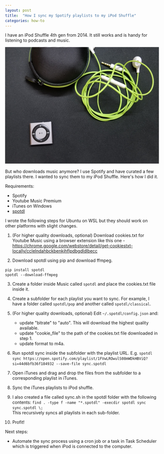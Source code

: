 ```yaml
---
layout: post
title:  "How I sync my Spotify playlists to my iPod Shuffle"
categories: how-to
---
```


I have an iPod Shuffle 4th gen from 2014. It still works and is handy for listening to podcasts and music.

![iPod Shuffle 4th gen][ipod-shuffle]

But who downloads music anymore? I use Spotify and have curated a few playlists there. I wanted to sync them to my iPod Shuffle. Here's how I did it.

Requirements:

* Spotify
* Youtube Music Premium
* iTunes on Windows
* [spotdl][spotdl]

I wrote the following steps for Ubuntu on WSL but they should work on other platforms with slight changes.

1. (For higher quality downloads, optional) Download cookies.txt for Youtube Music using a browser extension like this one - <https://chrome.google.com/webstore/detail/get-cookiestxt-locally/cclelndahbckbenkjhflpdbgdldlbecc>

2. Download spotdl using pip and download ffmpeg.
```
pip install spotdl
spotdl --download-ffmpeg
```

3. Create a folder inside Music called `spotdl` and place the cookies.txt file inside it.

4. Create a subfolder for each playlist you want to sync. For example, I have a folder called `spotdl/pop` and another called `spotdl/classical`.

5. (For higher quality downloads, optional) Edit `~/.spotdl/config.json` and:
    * update "bitrate" to "auto". This will download the highest quality available.
    * update "cookie_file" to the path of the cookies.txt file downloaded in step 1.
    * update format to m4a.

5. Run spotdl sync inside the subfolder with the playlist URL. E.g.
`spotdl sync https://open.spotify.com/playlist/1FVwLROwulS08mWDkHBViQ?si=44d6bfb36f184932 --save-file sync.spotdl`

6. Open iTunes and drag and drop the files from the subfolder to a corresponding playlist in iTunes.

7. Sync the iTunes playlists to iPod shuffle.

8. I also created a file called sync.sh in the spotdl folder with the following contents:
`find . -type f -name "*.spotdl" -execdir spotdl sync sync.spotdl \;`\
This recursively syncs all playlists in each sub-folder.

9. Profit!

Next steps:

* Automate the sync process using a cron job or a task in Task Scheduler which is triggered when iPod is connected to the computer.


[ipod-shuffle]: /assets/images/ipod-shuffle-4th-gen.jpg
[spotdl]: https://github.com/spotDL/spotify-downloader
